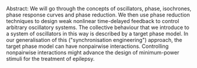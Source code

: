 ---
---

Abstract: We will go through the concepts of oscillators, phase, isochrones, phase response curves and phase reduction. We then use phase reduction techniques to design weak nonlinear time-delayed feedback to control arbitrary oscillatory systems. The collective behaviour that we introduce to a system of oscillators in this way is described by a target phase model. In our generalisation of this ("synchronisation engineering") approach, the target phase model can have nonpairwise interactions. Controlling nonpairwise interactions might advance the design of minimum-power stimuli for the treatment of epilepsy.
